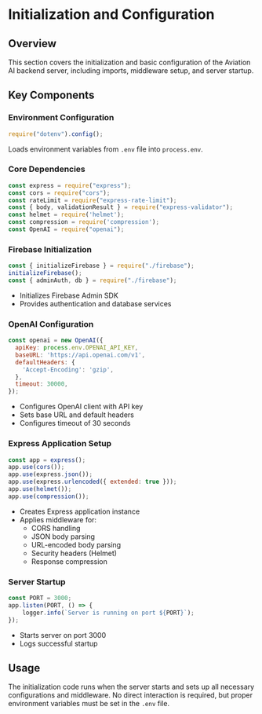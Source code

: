 # Initialization and Configuration

## Overview
This section covers the initialization and basic configuration of the Aviation AI backend server, including imports, middleware setup, and server startup.

## Key Components

### Environment Configuration
```javascript
require("dotenv").config();
```
Loads environment variables from `.env` file into `process.env`.

### Core Dependencies
```javascript
const express = require("express");
const cors = require("cors");
const rateLimit = require("express-rate-limit");
const { body, validationResult } = require("express-validator");
const helmet = require('helmet');
const compression = require('compression');
const OpenAI = require("openai");
```

### Firebase Initialization
```javascript
const { initializeFirebase } = require("./firebase");
initializeFirebase();
const { adminAuth, db } = require("./firebase");
```
- Initializes Firebase Admin SDK
- Provides authentication and database services

### OpenAI Configuration
```javascript
const openai = new OpenAI({
  apiKey: process.env.OPENAI_API_KEY,
  baseURL: 'https://api.openai.com/v1',
  defaultHeaders: {
    'Accept-Encoding': 'gzip',
  },
  timeout: 30000,
});
```
- Configures OpenAI client with API key
- Sets base URL and default headers
- Configures timeout of 30 seconds

### Express Application Setup
```javascript
const app = express();
app.use(cors());
app.use(express.json());
app.use(express.urlencoded({ extended: true }));
app.use(helmet());
app.use(compression());
```
- Creates Express application instance
- Applies middleware for:
  - CORS handling
  - JSON body parsing
  - URL-encoded body parsing
  - Security headers (Helmet)
  - Response compression

### Server Startup
```javascript
const PORT = 3000;
app.listen(PORT, () => {
    logger.info(`Server is running on port ${PORT}`);
});
```
- Starts server on port 3000
- Logs successful startup

## Usage
The initialization code runs when the server starts and sets up all necessary configurations and middleware. No direct interaction is required, but proper environment variables must be set in the `.env` file.
